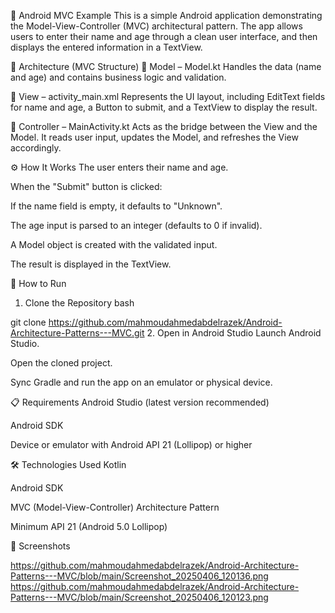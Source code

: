 📱 Android MVC Example
This is a simple Android application demonstrating the Model-View-Controller (MVC) architectural pattern. The app allows users to enter their name and age through a clean user interface, and then displays the entered information in a TextView.

🧱 Architecture (MVC Structure)
🔹 Model – Model.kt
Handles the data (name and age) and contains business logic and validation.

🔹 View – activity_main.xml
Represents the UI layout, including EditText fields for name and age, a Button to submit, and a TextView to display the result.

🔹 Controller – MainActivity.kt
Acts as the bridge between the View and the Model. It reads user input, updates the Model, and refreshes the View accordingly.

⚙️ How It Works
The user enters their name and age.

When the "Submit" button is clicked:

If the name field is empty, it defaults to "Unknown".

The age input is parsed to an integer (defaults to 0 if invalid).

A Model object is created with the validated input.

The result is displayed in the TextView.

🚀 How to Run
1. Clone the Repository
bash

git clone https://github.com/mahmoudahmedabdelrazek/Android-Architecture-Patterns---MVC.git
2. Open in Android Studio
Launch Android Studio.

Open the cloned project.

Sync Gradle and run the app on an emulator or physical device.

📋 Requirements
Android Studio (latest version recommended)

Android SDK

Device or emulator with Android API 21 (Lollipop) or higher

🛠️ Technologies Used
Kotlin

Android SDK

MVC (Model-View-Controller) Architecture Pattern

Minimum API 21 (Android 5.0 Lollipop)

📸 Screenshots

https://github.com/mahmoudahmedabdelrazek/Android-Architecture-Patterns---MVC/blob/main/Screenshot_20250406_120136.png
https://github.com/mahmoudahmedabdelrazek/Android-Architecture-Patterns---MVC/blob/main/Screenshot_20250406_120123.png
